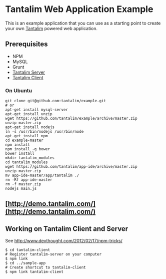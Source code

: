 # Tantalim Web Application Example

This is an example application that you can use as a starting point to create your own [Tantalim](http://www.tantalim.com/) powered web application.

## Prerequisites
* NPM
* MySQL
* Grunt
* [Tantalim Server](https://github.com/tantalim/tantalim-server)
* [Tantalim Client](https://github.com/tantalim/tantalim-client)

### On Ubuntu
```
git clone git@github.com:tantalim/example.git
# or
apt-get install mysql-server
apt-get install unzip
wget https://github.com/tantalim/example/archive/master.zip
unzip master.zip
apt-get install nodejs
ln -s /usr/bin/nodejs /usr/bin/node
apt-get install npm
cd example-master
npm install
npm install -g bower
bower install
mkdir tantalim_modules
cd tantalim_modules
wget https://github.com/tantalim/app-ide/archive/master.zip
unzip master.zip
mv app-ide-master/app/tantalim ./
rm -Rf app-ide-master
rm -f master.zip
nodejs main.js
```

## [http://demo.tantalim.com/](http://demo.tantalim.com/)


## Working on Tantalim Client and Server

See http://www.devthought.com/2012/02/17/npm-tricks/
```
$ cd tantalim-client
# Register tantalim-server on your computer
$ npm link
$ cd ../sample-app
# Create shortcut to tantalim-client
$ npm link tantalim-client
```
